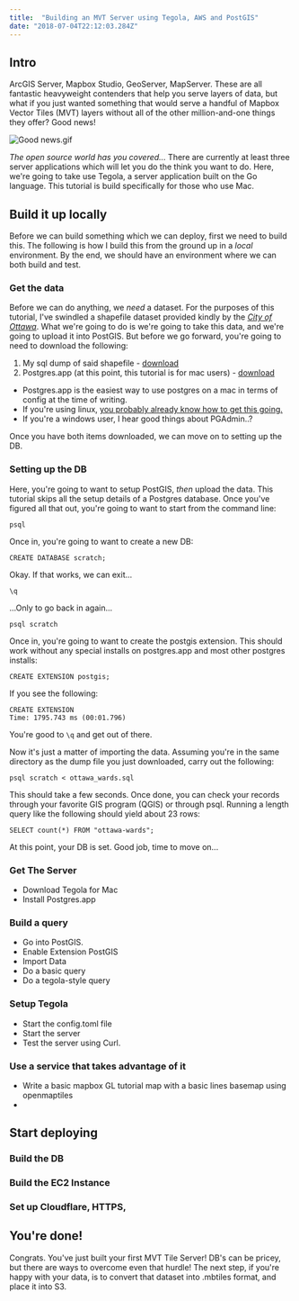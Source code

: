 ```yaml
---
title:  "Building an MVT Server using Tegola, AWS and PostGIS"
date: "2018-07-04T22:12:03.284Z"
---
```


## Intro

ArcGIS Server, Mapbox Studio, GeoServer, MapServer. These are all fantastic heavyweight contenders that help you serve layers of data, but what if you just wanted something that would serve a handful of Mapbox Vector Tiles (MVT) layers without all of the other million-and-one things they offer? Good news!

![Good news.gif]()

_The open source world has you covered..._ There are currently at least three server applications which will let you do the think you want to do. Here, we're going to take use Tegola, a server application built on the Go language. This tutorial is build specifically for those who use Mac.

## Build it up locally
Before we can build something which we can deploy, first we need to build this. The following is how I build this from the ground up in a _local_ environment. By the end, we should have an environment where we can both build and test.

### Get the data
Before we can do anything, we _need_ a dataset. For the purposes of this tutorial, I've swindled a shapefile dataset provided kindly by the [_City of Ottawa_](http://data.ottawa.ca/dataset/wards-2014/resource/1b6112e5-3fe6-4976-8c8e-401a35d529a7). What we're going to do is we're going to take this data, and we're going to upload it into PostGIS. But before we go forward, you're going to need to download the following:

1. My sql dump of said shapefile - [download](./ottawa_wards.sql)
2. Postgres.app (at this point, this tutorial is for mac users) - [download](https://postgresapp.com/)
  - Postgres.app is the easiest way to use postgres on a mac in terms of config at the time of writing.
  - If you're using linux, [you probably already know how to get this going.](https://www.postgresql.org/download/linux)
  - If you're a windows user, I hear good things about PGAdmin..?

Once you have both items downloaded, we can move on to setting up the DB.

### Setting up the DB
Here, you're going to want to setup PostGIS, _then_ upload the data. This tutorial skips all the setup details of a Postgres database. Once you've figured all that out, you're going to want to start from the command line:

```
psql
```
Once in, you're going to want to create a new DB:
```
CREATE DATABASE scratch;
```
Okay. If that works, we can exit...

```
\q
```
...Only to go back in again...
```
psql scratch
```
Once in, you're going to want to create the postgis extension. This should work without any special installs on postgres.app and most other postgres installs:
```
CREATE EXTENSION postgis;
```

If you see the following:
```
CREATE EXTENSION
Time: 1795.743 ms (00:01.796)
```
You're good to `\q` and get out of there.

Now it's just a matter of importing the data. Assuming you're in the same directory as the dump file you just downloaded, carry out the following:

```
psql scratch < ottawa_wards.sql
```

This should take a few seconds. Once done, you can check your records through your favorite GIS program (QGIS) or through psql. Running a length query like the following should yield about 23 rows:

```
SELECT count(*) FROM "ottawa-wards";
```

At this point, your DB is set. Good job, time to move on...

### Get The Server

- Download Tegola for Mac
- Install Postgres.app


### Build a query
- Go into PostGIS.
- Enable Extension PostGIS
- Import Data
- Do a basic query
- Do a tegola-style query

### Setup Tegola
- Start the config.toml file
- Start the server
- Test the server using Curl.

### Use a service that takes advantage of it
- Write a basic mapbox GL tutorial map with a basic lines basemap using openmaptiles
-

## Start deploying

### Build the DB

### Build the EC2 Instance

### Set up Cloudflare, HTTPS,

## You're done!

Congrats. You've just built your first MVT Tile Server! DB's can be pricey, but there are ways to overcome even that hurdle! The next step, if you're happy with your data, is to convert that dataset into .mbtiles format, and place it into S3.
